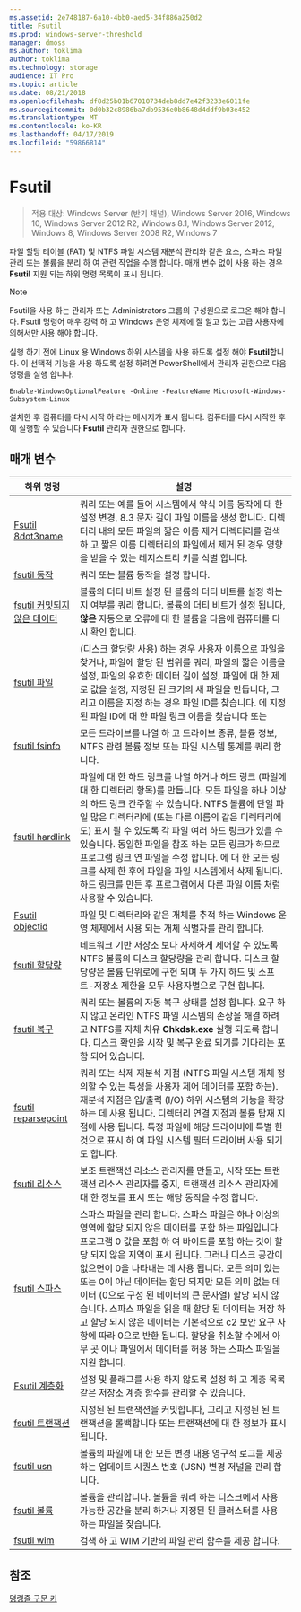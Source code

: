 ```yaml
---
ms.assetid: 2e748187-6a10-4bb0-aed5-34f886a250d2
title: Fsutil
ms.prod: windows-server-threshold
manager: dmoss
ms.author: toklima
author: toklima
ms.technology: storage
audience: IT Pro
ms.topic: article
ms.date: 08/21/2018
ms.openlocfilehash: df8d25b01b67010734deb8dd7e42f3233e6011fe
ms.sourcegitcommit: 0d0b32c8986ba7db9536e0b8648d4ddf9b03e452
ms.translationtype: MT
ms.contentlocale: ko-KR
ms.lasthandoff: 04/17/2019
ms.locfileid: "59866814"
---
```

# <a name="fsutil"></a>Fsutil

>적용 대상: Windows Server (반기 채널), Windows Server 2016, Windows 10, Windows Server 2012 R2, Windows 8.1, Windows Server 2012, Windows 8, Windows Server 2008 R2, Windows 7

파일 할당 테이블 (FAT) 및 NTFS 파일 시스템 재분석 관리와 같은 요소, 스파스 파일 관리 또는 볼륨을 분리 하 여 관련 작업을 수행 합니다. 매개 변수 없이 사용 하는 경우 **Fsutil** 지원 되는 하위 명령 목록이 표시 됩니다. 

> [!Note] 
> Fsutil을 사용 하는 관리자 또는 Administrators 그룹의 구성원으로 로그온 해야 합니다. Fsutil 명령어 매우 강력 하 고 Windows 운영 체제에 잘 알고 있는 고급 사용자에 의해서만 사용 해야 합니다.
>
>실행 하기 전에 Linux 용 Windows 하위 시스템을 사용 하도록 설정 해야 **Fsutil**합니다. 이 선택적 기능을 사용 하도록 설정 하려면 PowerShell에서 관리자 권한으로 다음 명령을 실행 합니다.
>
>```
> Enable-WindowsOptionalFeature -Online -FeatureName Microsoft-Windows-Subsystem-Linux
>```
> 설치한 후 컴퓨터를 다시 시작 하 라는 메시지가 표시 됩니다. 컴퓨터를 다시 시작한 후에 실행할 수 있습니다 **Fsutil** 관리자 권한으로 합니다.

## <a name="parameters"></a>매개 변수

|하위 명령 |설명|
|---|---|
|[Fsutil 8dot3name](fsutil-8dot3name.md) | 쿼리 또는 예를 들어 시스템에서 약식 이름 동작에 대 한 설정 변경, 8.3 문자 길이 파일 이름을 생성 합니다. 디렉터리 내의 모든 파일의 짧은 이름 제거 디렉터리를 검색 하 고 짧은 이름 디렉터리의 파일에서 제거 된 경우 영향을 받을 수 있는 레지스트리 키를 식별 합니다.|
|[fsutil 동작](fsutil-behavior.md) |쿼리 또는 볼륨 동작을 설정 합니다.|
|[fsutil 커밋되지 않은 데이터](fsutil-dirty.md)| 볼륨의 더티 비트 설정 된 볼륨의 더티 비트를 설정 하는지 여부를 쿼리 합니다. 볼륨의 더티 비트가 설정 됩니다, **않은** 자동으로 오류에 대 한 볼륨을 다음에 컴퓨터를 다시 확인 합니다.|
|[fsutil 파일](fsutil-file.md)|(디스크 할당량 사용) 하는 경우 사용자 이름으로 파일을 찾거나, 파일에 할당 된 범위를 쿼리, 파일의 짧은 이름을 설정, 파일의 유효한 데이터 길이 설정, 파일에 대 한 제로 값을 설정, 지정된 된 크기의 새 파일을 만듭니다, 그리고 이름을 지정 하는 경우 파일 ID를 찾습니다. 에 지정 된 파일 ID에 대 한 파일 링크 이름을 찾습니다 또는|
|[fsutil fsinfo](fsutil-fsinfo.md)|모든 드라이브를 나열 하 고 드라이브 종류, 볼륨 정보, NTFS 관련 볼륨 정보 또는 파일 시스템 통계를 쿼리 합니다.|
|[fsutil hardlink](fsutil-hardlink.md)|파일에 대 한 하드 링크를 나열 하거나 하드 링크 (파일에 대 한 디렉터리 항목)를 만듭니다. 모든 파일을 하나 이상의 하드 링크 간주할 수 있습니다. NTFS 볼륨에 단일 파일 많은 디렉터리에 (또는 다른 이름의 같은 디렉터리에도) 표시 될 수 있도록 각 파일 여러 하드 링크가 있을 수 있습니다. 동일한 파일을 참조 하는 모든 링크가 하므로 프로그램 링크 연 파일을 수정 합니다. 에 대 한 모든 링크를 삭제 한 후에 파일을 파일 시스템에서 삭제 됩니다. 하드 링크를 만든 후 프로그램에서 다른 파일 이름 처럼 사용할 수 있습니다.|
|[Fsutil objectid](fsutil-objectid.md)|파일 및 디렉터리와 같은 개체를 추적 하는 Windows 운영 체제에서 사용 되는 개체 식별자를 관리 합니다.|
|[fsutil 할당량](fsutil-quota.md)|네트워크 기반 저장소 보다 자세하게 제어할 수 있도록 NTFS 볼륨의 디스크 할당량을 관리 합니다. 디스크 할당량은 볼륨 단위로에 구현 되며 두 가지 하드 및 소프트-저장소 제한을 모두 사용자별으로 구현 합니다.|
|[fsutil 복구](fsutil-repair.md)|쿼리 또는 볼륨의 자동 복구 상태를 설정 합니다. 요구 하지 않고 온라인 NTFS 파일 시스템의 손상을 해결 하려고 NTFS를 자체 치유 **Chkdsk.exe** 실행 되도록 합니다. 디스크 확인을 시작 및 복구 완료 되기를 기다리는 포함 되어 있습니다.|
|[fsutil reparsepoint](fsutil-reparsepoint.md)|쿼리 또는 삭제 재분석 지점 (NTFS 파일 시스템 개체 정의할 수 있는 특성을 사용자 제어 데이터를 포함 하는). 재분석 지점은 입/출력 (I/O) 하위 시스템의 기능을 확장 하는 데 사용 됩니다. 디렉터리 연결 지점과 볼륨 탑재 지점에 사용 됩니다. 특정 파일에 해당 드라이버에 특별 한 것으로 표시 하 여 파일 시스템 필터 드라이버 사용 되기도 합니다.|
|[fsutil 리소스](fsutil-resource.md)|보조 트랜잭션 리소스 관리자를 만들고, 시작 또는 트랜잭션 리소스 관리자를 중지, 트랜잭션 리소스 관리자에 대 한 정보를 표시 또는 해당 동작을 수정 합니다.|
|[fsutil 스파스](fsutil-sparse.md)|스파스 파일을 관리 합니다. 스파스 파일은 하나 이상의 영역에 할당 되지 않은 데이터를 포함 하는 파일입니다. 프로그램 0 값을 포함 하 여 바이트를 포함 하는 것이 할당 되지 않은 지역이 표시 됩니다. 그러나 디스크 공간이 없으면이 0을 나타내는 데 사용 됩니다. 모든 의미 있는 또는 0이 아닌 데이터는 할당 되지만 모든 의미 없는 데이터 (0으로 구성 된 데이터의 큰 문자열) 할당 되지 않습니다. 스파스 파일을 읽을 때 할당 된 데이터는 저장 하 고 할당 되지 않은 데이터는 기본적으로 c2 보안 요구 사항에 따라 0으로 반환 됩니다. 할당을 취소할 수에서 아무 곳 이나 파일에서 데이터를 허용 하는 스파스 파일을 지원 합니다.|
|[Fsutil 계층화](fsutil-tiering.md)|설정 및 플래그를 사용 하지 않도록 설정 하 고 계층 목록 같은 저장소 계층 함수를 관리할 수 있습니다.|
|[fsutil 트랜잭션](fsutil-transaction.md)|지정된 된 트랜잭션을 커밋합니다, 그리고 지정된 된 트랜잭션을 롤백합니다 또는 트랜잭션에 대 한 정보가 표시 됩니다.|
|[fsutil usn](fsutil-usn.md)|볼륨의 파일에 대 한 모든 변경 내용 영구적 로그를 제공 하는 업데이트 시퀀스 번호 (USN) 변경 저널을 관리 합니다.|
|[fsutil 볼륨](fsutil-volume.md)|볼륨을 관리합니다. 볼륨을 쿼리 하는 디스크에서 사용 가능한 공간을 분리 하거나 지정된 된 클러스터를 사용 하는 파일을 찾습니다.|
|[fsutil wim](fsutil-wim.md)|검색 하 고 WIM 기반의 파일 관리 함수를 제공 합니다.|

## <a name="see-also"></a>참조
[명령줄 구문 키](Command-Line-Syntax-Key.md)